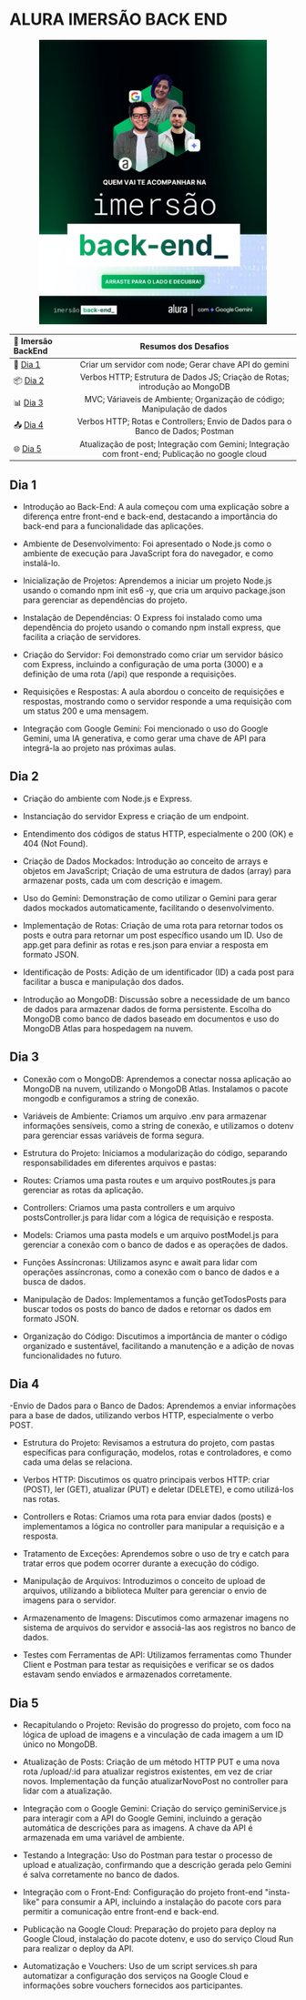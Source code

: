   # ALURA IMERSÃO BACK END

</div>
<div align="center">
  <img src="/cover.png" style="height: 500px; >
</div>
<p>
  Alura Imersão Back End é um evento voltado para iniciantes no mundo da programação, com foco no desenvolvimento back-end.
  São cinco aulas, nelas o objetivo é criar e gerenciar servidores utilizando Node.js e Express, além de entender conceitos fundamentais como rotas,
  códigos HTTP e estruturas de dados.
  A imersão também introduz o uso de bancos de dados, especificamente o MongoDB, para armazenar e manipular dados de forma persistente.
  Outro ponto é da imersão é o de interagir com a IA Gemini, que auxilia em dúvidas e explicações ao longo do aprendizado.
</P>

<div align="center">

  |📙 __Imersão BackEnd__ | Resumos dos Desafios |
  |:----------------------|:----------:|
  |🚀 [Dia 1](##dia-1)  | Criar um servidor com node; Gerar chave API do gemini |
  |📦 [Dia 2](##dia-2)  | Verbos HTTP; Estrutura de Dados JS; Criação de Rotas; introdução ao MongoDB|
  |📊 [Dia 3](##dia-3)  | MVC; Váriaveis de Ambiente; Organização de código; Manipulação de dados |
  |📤 [Dia 4](##dia-4)  | Verbos HTTP; Rotas e Controllers; Envio de Dados para o Banco de Dados; Postman |
  |🌐 [Dia 5](##dia-5)  | Atualização de post; Integração com Gemini; Integração com front-end; Publicação no google cloud |

</div>

## Dia 1

- Introdução ao Back-End: A aula começou com uma explicação sobre a diferença entre front-end e back-end, destacando a importância do back-end para a funcionalidade das aplicações.

- Ambiente de Desenvolvimento: Foi apresentado o Node.js como o ambiente de execução para JavaScript fora do navegador, e como instalá-lo.

- Inicialização de Projetos: Aprendemos a iniciar um projeto Node.js usando o comando npm init es6 -y, que cria um arquivo package.json para gerenciar as dependências do projeto.

- Instalação de Dependências: O Express foi instalado como uma dependência do projeto usando o comando npm install express, que facilita a criação de servidores.

- Criação do Servidor: Foi demonstrado como criar um servidor básico com Express, incluindo a configuração de uma porta (3000) e a definição de uma rota (/api) que responde a requisições.

- Requisições e Respostas: A aula abordou o conceito de requisições e respostas, mostrando como o servidor responde a uma requisição com um status 200 e uma mensagem.

- Integração com Google Gemini: Foi mencionado o uso do Google Gemini, uma IA generativa, e como gerar uma chave de API para integrá-la ao projeto nas próximas aulas.


## Dia 2

- Criação do ambiente com Node.js e Express.

- Instanciação do servidor Express e criação de um endpoint.

- Entendimento dos códigos de status HTTP, especialmente o 200 (OK) e 404 (Not Found).

- Criação de Dados Mockados: Introdução ao conceito de arrays e objetos em JavaScript; Criação de uma estrutura de dados (array) para armazenar posts, cada um com descrição e imagem.

- Uso do Gemini: Demonstração de como utilizar o Gemini para gerar dados mockados automaticamente, facilitando o desenvolvimento.

- Implementação de Rotas: Criação de uma rota para retornar todos os posts e outra para retornar um post específico usando um ID. Uso de app.get para definir as rotas e res.json para enviar a resposta em formato JSON.

- Identificação de Posts: Adição de um identificador (ID) a cada post para facilitar a busca e manipulação dos dados.

- Introdução ao MongoDB: Discussão sobre a necessidade de um banco de dados para armazenar dados de forma persistente. Escolha do MongoDB como banco de dados baseado em documentos e uso do MongoDB Atlas para hospedagem na nuvem.


## Dia 3

- Conexão com o MongoDB: Aprendemos a conectar nossa aplicação ao MongoDB na nuvem, utilizando o MongoDB Atlas. Instalamos o pacote mongodb e configuramos a string de conexão.

- Variáveis de Ambiente: Criamos um arquivo .env para armazenar informações sensíveis, como a string de conexão, e utilizamos o dotenv para gerenciar essas variáveis de forma segura.

- Estrutura do Projeto: Iniciamos a modularização do código, separando responsabilidades em diferentes arquivos e pastas:

- Routes: Criamos uma pasta routes e um arquivo postRoutes.js para gerenciar as rotas da aplicação.

- Controllers: Criamos uma pasta controllers e um arquivo postsController.js para lidar com a lógica de requisição e resposta.

- Models: Criamos uma pasta models e um arquivo postModel.js para gerenciar a conexão com o banco de dados e as operações de dados.

- Funções Assíncronas: Utilizamos async e await para lidar com operações assíncronas, como a conexão com o banco de dados e a busca de dados.

- Manipulação de Dados: Implementamos a função getTodosPosts para buscar todos os posts do banco de dados e retornar os dados em formato JSON.

- Organização do Código: Discutimos a importância de manter o código organizado e sustentável, facilitando a manutenção e a adição de novas funcionalidades no futuro.


## Dia 4

-Envio de Dados para o Banco de Dados: Aprendemos a enviar informações para a base de dados, utilizando verbos HTTP, especialmente o verbo POST.

- Estrutura do Projeto: Revisamos a estrutura do projeto, com pastas específicas para configuração, modelos, rotas e controladores, e como cada uma delas se relaciona.

- Verbos HTTP: Discutimos os quatro principais verbos HTTP: criar (POST), ler (GET), atualizar (PUT) e deletar (DELETE), e como utilizá-los nas rotas.

- Controllers e Rotas: Criamos uma rota para enviar dados (posts) e implementamos a lógica no controller para manipular a requisição e a resposta.

- Tratamento de Exceções: Aprendemos sobre o uso de try e catch para tratar erros que podem ocorrer durante a execução do código.

- Manipulação de Arquivos: Introduzimos o conceito de upload de arquivos, utilizando a biblioteca Multer para gerenciar o envio de imagens para o servidor.

- Armazenamento de Imagens: Discutimos como armazenar imagens no sistema de arquivos do servidor e associá-las aos registros no banco de dados.

- Testes com Ferramentas de API: Utilizamos ferramentas como Thunder Client e Postman para testar as requisições e verificar se os dados estavam sendo enviados e armazenados corretamente.


## Dia 5

- Recapitulando o Projeto: Revisão do progresso do projeto, com foco na lógica de upload de imagens e a vinculação de cada imagem a um ID único no MongoDB.

- Atualização de Posts: Criação de um método HTTP PUT e uma nova rota /upload/:id para atualizar registros existentes, em vez de criar novos. Implementação da função atualizarNovoPost no controller para lidar com a atualização.

- Integração com o Google Gemini: Criação do serviço geminiService.js para interagir com a API do Google Gemini, incluindo a geração automática de descrições para as imagens. A chave da API é armazenada em uma variável de ambiente.

- Testando a Integração: Uso do Postman para testar o processo de upload e atualização, confirmando que a descrição gerada pelo Gemini é salva corretamente no banco de dados.

- Integração com o Front-End: Configuração do projeto front-end "insta-like" para consumir a API, incluindo a instalação do pacote cors para permitir a comunicação entre front-end e back-end.

- Publicação na Google Cloud: Preparação do projeto para deploy na Google Cloud, instalação do pacote dotenv, e uso do serviço Cloud Run para realizar o deploy da API.

- Automatização e Vouchers: Uso de um script services.sh para automatizar a configuração dos serviços na Google Cloud e informações sobre vouchers fornecidos aos participantes.
